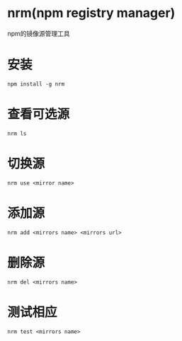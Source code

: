 # nrm(npm registry manager)
npm的镜像源管理工具
# 安装
```
npm install -g nrm
```
# 查看可选源
```
nrm ls
```
# 切换源
```
nrm use <mirror name>
```
# 添加源
```
nrm add <mirrors name> <mirrors url>
```
# 删除源
```
nrm del <mirrors name>
```
# 测试相应
```
nrm test <mirrors name>
```